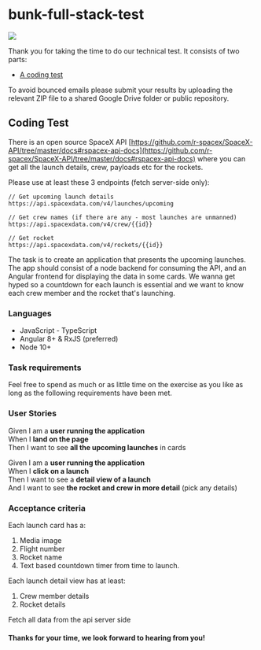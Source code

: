 # bunk-full-stack-test

![](https://nypost.com/wp-content/uploads/sites/2/2020/09/ELON.SPACEX.web_.jpg?quality=80&strip=all)

Thank you for taking the time to do our technical test. It consists of two parts:

* [A coding test](#coding-test)

To avoid bounced emails please submit your results by uploading the relevant ZIP file to a shared Google Drive folder or public repository.

## Coding Test

There is an open source SpaceX API [https://github.com/r-spacex/SpaceX-API/tree/master/docs#rspacex-api-docs](https://github.com/r-spacex/SpaceX-API/tree/master/docs#rspacex-api-docs) where you can get all the launch details, crew, payloads etc for the rockets.

Please use at least these 3 endpoints (fetch server-side only):

```
// Get upcoming launch details
https://api.spacexdata.com/v4/launches/upcoming

// Get crew names (if there are any - most launches are unmanned)
https://api.spacexdata.com/v4/crew/{{id}}

// Get rocket
https://api.spacexdata.com/v4/rockets/{{id}}

```

The task is to create an application that presents the upcoming launches. The app should consist of a node backend for consuming the API, and an Angular frontend for displaying the data in some cards. We wanna get hyped so a countdown for each launch is essential and we want to know each crew member and the rocket that's launching.  


### Languages

- JavaScript - TypeScript
- Angular 8+ & RxJS (preferred) 
- Node 10+ 


### Task requirements

Feel free to spend as much or as little time on the exercise as you like as long as the following requirements have been met.


### User Stories

Given I am a **user running the application**<br/> When I **land on the page**<br/> Then I want to see **all the upcoming launches** in cards<br/>

Given I am a **user running the application**
<br/> When I **click on a launch**<br/> Then I want to see a **detail view of a launch**<br/> And I want to see **the rocket and crew in more detail** (pick any details)


### Acceptance criteria

Each launch card has a:

1. Media image
2. Flight number
3. Rocket name
4. Text based countdown timer from time to launch.

Each launch detail view has at least:

1. Crew member details
2. Rocket details

Fetch all data from the api server side

#### Thanks for your time, we look forward to hearing from you!

